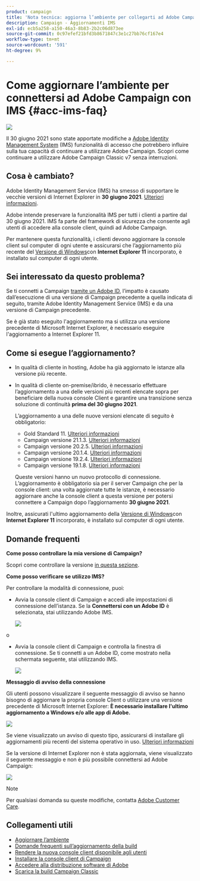 ```yaml
---
product: campaign
title: 'Nota tecnica: aggiorna l’ambiente per collegarti ad Adobe Campaign con IMS'
description: Campaign - Aggiornamenti IMS
exl-id: ecb5a258-a150-46a3-8b83-2b2c06d873ee
source-git-commit: 0c97efef21bfd3b8671847c3e1c27bb76cf167e4
workflow-type: tm+mt
source-wordcount: '591'
ht-degree: 9%

---
```


# Come aggiornare l’ambiente per connettersi ad Adobe Campaign con IMS {#acc-ims-faq}

![](../../assets/v7-only.svg)

Il 30 giugno 2021 sono state apportate modifiche a [Adobe Identity Management System](https://helpx.adobe.com/enterprise/using/identity.html) (IMS) funzionalità di accesso che potrebbero influire sulla tua capacità di continuare a utilizzare Adobe Campaign. Scopri come continuare a utilizzare Adobe Campaign Classic v7 senza interruzioni.

## Cosa è cambiato?

Adobe Identity Management Service (IMS) ha smesso di supportare le vecchie versioni di Internet Explorer in **30 giugno 2021**. [Ulteriori informazioni](https://helpx.adobe.com/x-productkb/global/update-operating-system-and-browser.html).

Adobe intende preservare la funzionalità IMS per tutti i clienti a partire dal 30 giugno 2021. IMS fa parte del framework di sicurezza che consente agli utenti di accedere alla console client, quindi ad Adobe Campaign.

Per mantenere questa funzionalità, i clienti devono aggiornare la console client sul computer di ogni utente e assicurarsi che l’aggiornamento più recente del [Versione di Windows](../../rn/using/compatibility-matrix.md#ClientConsoleoperatingsystems)con **Internet Explorer 11** incorporato, è installato sul computer di ogni utente.

## Sei interessato da questo problema?

Se ti connetti a Campaign [tramite un Adobe ID](../../integrations/using/about-adobe-id.md), l’impatto è causato dall’esecuzione di una versione di Campaign precedente a quella indicata di seguito, tramite Adobe Identity Management Service (IMS) e da una versione di Campaign precedente.

Se è già stato eseguito l&#39;aggiornamento ma si utilizza una versione precedente di Microsoft Internet Explorer, è necessario eseguire l&#39;aggiornamento a Internet Explorer 11.

## Come si esegue l’aggiornamento?

* In qualità di cliente in hosting, Adobe ha già aggiornato le istanze alla versione più recente.

* In qualità di cliente on-premise/ibrido, è necessario effettuare l’aggiornamento a una delle versioni più recenti elencate sopra per beneficiare della nuova console Client e garantire una transizione senza soluzione di continuità **prima del 30 giugno 2021**.

   L’aggiornamento a una delle nuove versioni elencate di seguito è obbligatorio:

   * Gold Standard 11. [Ulteriori informazioni](../../rn/using/gold-standard.md)
   * Campaign versione 21.1.3. [Ulteriori informazioni](../../rn/using/latest-release.md)
   * Campaign versione 20.2.5. [Ulteriori informazioni](../../rn/using/release--20-2.md)
   * Campaign versione 20.1.4. [Ulteriori informazioni](../../rn/using/release--20-1.md)
   * Campaign versione 19.2.4. [Ulteriori informazioni](../../rn/using/release--19-2.md)
   * Campaign versione 19.1.8. [Ulteriori informazioni](../../rn/using/release--19-1.md)

   Queste versioni hanno un nuovo protocollo di connessione. L’aggiornamento è obbligatorio sia per il server Campaign che per la console client: una volta aggiornate tutte le istanze, è necessario aggiornare anche la console client a questa versione per potersi connettere a Campaign dopo l’aggiornamento **30 giugno 2021**.

Inoltre, assicurati l&#39;ultimo aggiornamento della [Versione di Windows](../../rn/using/compatibility-matrix.md#ClientConsoleoperatingsystems)con **Internet Explorer 11** incorporato, è installato sul computer di ogni utente.

## Domande frequenti

**Come posso controllare la mia versione di Campaign?**

Scopri come controllare la versione [in questa sezione](../../platform/using/launching-adobe-campaign.md#getting-your-campaign-version).


**Come posso verificare se utilizzo IMS?**

Per controllare la modalità di connessione, puoi:

* Avvia la console client di Campaign e accedi alle impostazioni di connessione dell’istanza. Se la **Connettersi con un Adobe ID** è selezionata, stai utilizzando Adobe IMS.

   ![](../../integrations/using/assets/ims_1.png)

o

* Avvia la console client di Campaign e controlla la finestra di connessione. Se ti connetti a un Adobe ID, come mostrato nella schermata seguente, stai utilizzando IMS.

   ![](../../integrations/using/assets/adobeID.png)

**Messaggio di avviso della connessione**

Gli utenti possono visualizzare il seguente messaggio di avviso se hanno bisogno di aggiornare la propria console Client o utilizzare una versione precedente di Microsoft Internet Explorer: **È necessario installare l&#39;ultimo aggiornamento a Windows e/o alle app di Adobe.**

![](../../integrations/using/assets/do-not-localize/errorMsg.png)

Se viene visualizzato un avviso di questo tipo, assicurarsi di installare gli aggiornamenti più recenti del sistema operativo in uso. [Ulteriori informazioni](https://helpx.adobe.com/x-productkb/global/update-operating-system-and-browser.html)

Se la versione di Internet Explorer non è stata aggiornata, viene visualizzato il seguente messaggio e non è più possibile connettersi ad Adobe Campaign:

![](../../integrations/using/assets/do-not-localize/errorUpdateReq.png)

>[!NOTE]
>
>Per qualsiasi domanda su queste modifiche, contatta [Adobe Customer Care](https://helpx.adobe.com/it/enterprise/admin-guide.html/enterprise/using/support-for-experience-cloud.ug.html).

## Collegamenti utili

* [Aggiornare l’ambiente](../../production/using/build-upgrade.md)
* [Domande frequenti sull’aggiornamento della build](../../platform/using/faq-build-upgrade.md)
* [Rendere la nuova console client disponibile agli utenti](../../installation/using/client-console-availability-for-windows.md)
* [Installare la console client di Campaign](../../installation/using/installing-the-client-console.md)
* [Accedere alla distribuzione software di Adobe](https://experienceleague.adobe.com/docs/experience-cloud/software-distribution/home.html?lang=en)
* [Scarica la build Campaign Classic](https://experience.adobe.com/#/downloads/content/software-distribution/it/campaign.html)
